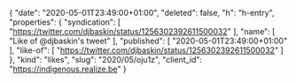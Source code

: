 {
  "date": "2020-05-01T23:49:00+01:00",
  "deleted": false,
  "h": "h-entry",
  "properties": {
    "syndication": [
      "https://twitter.com/djbaskin/status/1256302392611500032"
    ],
    "name": [
      "Like of @djbaskin's tweet"
    ],
    "published": [
      "2020-05-01T23:49:00+01:00"
    ],
    "like-of": [
      "https://twitter.com/djbaskin/status/1256302392611500032"
    ]
  },
  "kind": "likes",
  "slug": "2020/05/oju1z",
  "client_id": "https://indigenous.realize.be"
}
